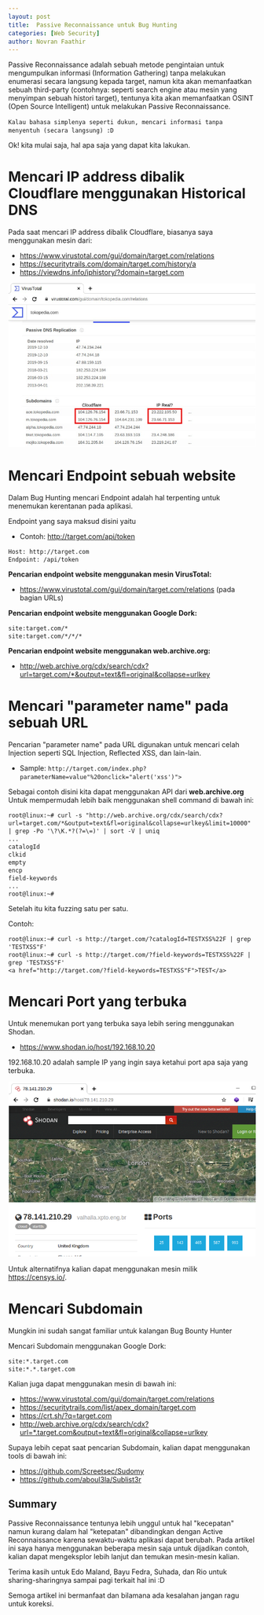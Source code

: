 ```yaml
---
layout: post
title:  Passive Reconnaissance untuk Bug Hunting
categories: [Web Security]
author: Novran Faathir
---
```


Passive Reconnaissance adalah sebuah metode pengintaian untuk mengumpulkan informasi (Information Gathering) tanpa melakukan enumerasi secara langsung kepada target, namun kita akan memanfaatkan sebuah third-party (contohnya: seperti search engine atau mesin yang menyimpan sebuah histori target), tentunya kita akan memanfaatkan OSINT (Open Source Intelligent) untuk melakukan Passive Reconnaissance.

`Kalau bahasa simplenya seperti dukun, mencari informasi tanpa menyentuh (secara langsung) :D`

Ok! kita mulai saja, hal apa saja yang dapat kita lakukan.


# Mencari IP address dibalik Cloudflare menggunakan Historical DNS
Pada saat mencari IP address dibalik Cloudflare, biasanya saya menggunakan mesin dari:
- <https://www.virustotal.com/gui/domain/target.com/relations>
- <https://securitytrails.com/domain/target.com/history/a>
- <https://viewdns.info/iphistory/?domain=target.com>

![VirusTotal show-case](/images/passive-recon-cloudflare-virustotal.jpg "VirusTotal show-case")


# Mencari Endpoint sebuah website
Dalam Bug Hunting mencari Endpoint adalah hal terpenting untuk menemukan kerentanan pada aplikasi.

Endpoint yang saya maksud disini yaitu

- Contoh: http://target.com/api/token
```
Host: http://target.com
Endpoint: /api/token
```

**Pencarian endpoint website menggunakan mesin VirusTotal:**
- <https://www.virustotal.com/gui/domain/target.com/relations> (pada bagian URLs)

**Pencarian endpoint website menggunakan Google Dork:**
```
site:target.com/*
site:target.com/*/*/*
```

**Pencarian endpoint website menggunakan web.archive.org:**
- <http://web.archive.org/cdx/search/cdx?url=target.com/*&output=text&fl=original&collapse=urlkey>


# Mencari "parameter name" pada sebuah URL
Pencarian "parameter name" pada URL digunakan untuk mencari celah Injection seperti SQL Injection, Reflected XSS, dan lain-lain.

- Sample: `http://target.com/index.php?parameterName=value"%20onclick="alert('xss')">`

Sebagai contoh disini kita dapat menggunakan API dari **web.archive.org**
Untuk mempermudah lebih baik menggunakan shell command di bawah ini: 
```
root@linux:~# curl -s "http://web.archive.org/cdx/search/cdx?url=target.com/*&output=text&fl=original&collapse=urlkey&limit=10000" | grep -Po '\?\K.*?(?=\=)' | sort -V | uniq
...
catalogId
clkid
empty
encp
field-keywords
...
root@linux:~# 
```

Setelah itu kita fuzzing satu per satu.

Contoh:
```
root@linux:~# curl -s http://target.com/?catalogId=TESTXSS%22F | grep 'TESTXSS"F'
root@linux:~# curl -s http://target.com/?field-keywords=TESTXSS%22F | grep 'TESTXSS"F'
<a href="http://target.com/?field-keywords=TESTXSS"F">TEST</a>
```


# Mencari Port yang terbuka
Untuk menemukan port yang terbuka saya lebih sering menggunakan Shodan.

- <https://www.shodan.io/host/192.168.10.20>

192.168.10.20 adalah sample IP yang ingin saya ketahui port apa saja yang terbuka.

![Shodan Port Discovery](/images/passive-recon-shodan-port.png "Shodan Port Discovery")

Untuk alternatifnya kalian dapat menggunakan mesin milik <https://censys.io/>.


# Mencari Subdomain
Mungkin ini sudah sangat familiar untuk kalangan Bug Bounty Hunter

Mencari Subdomain menggunakan Google Dork:
```
site:*.target.com
site:*.*.target.com
```

Kalian juga dapat menggunakan mesin di bawah ini:
- <https://www.virustotal.com/gui/domain/target.com/relations>
- <https://securitytrails.com/list/apex_domain/target.com>
- <https://crt.sh/?q=target.com>
- <http://web.archive.org/cdx/search/cdx?url=*.target.com&output=text&fl=original&collapse=urlkey>

Supaya lebih cepat saat pencarian Subdomain, kalian dapat menggunakan tools di bawah ini:
- <https://github.com/Screetsec/Sudomy>
- <https://github.com/aboul3la/Sublist3r>


## Summary
Passive Reconnaissance tentunya lebih unggul untuk hal "kecepatan" namun kurang dalam hal "ketepatan" dibandingkan dengan Active Reconnaissance karena sewaktu-waktu aplikasi dapat berubah. Pada artikel ini saya hanya menggunakan beberapa mesin saja untuk dijadikan contoh, kalian dapat mengeksplor lebih lanjut dan temukan mesin-mesin kalian.

Terima kasih untuk Edo Maland, Bayu Fedra, Suhada, dan Rio untuk sharing-sharingnya sampai pagi terkait hal ini :D

Semoga artikel ini bermanfaat dan bilamana ada kesalahan jangan ragu untuk koreksi.
